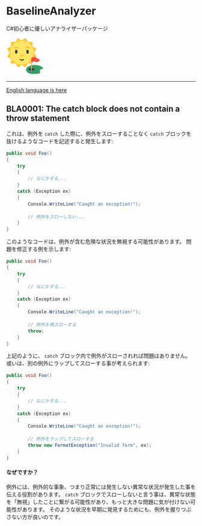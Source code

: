 # BaselineAnalyzer

C#初心者に優しいアナライザーパッケージ

[![BaselineAnalyzer](Images/BaselineAnalyzer.100.png)](https://github.com/kekyo/BaselineAnalyzer)

----

[English language is here](https://github.com/kekyo/BaselineAnalyzer/blob/main/docs/BLA0001.md)

## BLA0001: The catch block does not contain a throw statement

これは、例外を `catch` した際に、例外をスローすることなく `catch` ブロックを抜けるようなコードを記述すると発生します:

```csharp
public void Foo()
{
    try
    {
        // なにかする...
    }
    catch (Exception ex)
    {
        Console.WriteLine("Caught an exception!");

        // 例外をスローしない...
    }
}
```

このようなコードは、例外が含む危険な状況を無視する可能性があります。
問題を修正する例を示します:

```csharp
public void Foo()
{
    try
    {
        // なにかする...
    }
    catch (Exception ex)
    {
        Console.WriteLine("Caught an exception!");
        
        // 例外を再スローする
        throw;
    }
}
```

上記のように、 `catch` ブロック内で例外がスローされれば問題はありません。
或いは、別の例外にラップしてスローする事が考えられます:

```csharp
public void Foo()
{
    try
    {
        // なにかする...
    }
    catch (Exception ex)
    {
        Console.WriteLine("Caught an exception!");
        
        // 例外をラップしてスローする
        throw new FormatException("Invalid form", ex);
    }
}
```

#### なぜですか？

例外には、例外的な事象、つまり正常には発生しない異常な状況が発生した事を伝える役割があります。
`catch` ブロックでスローしないと言う事は、異常な状態を「無視」したことに繋がる可能性があり、もっと大きな問題に気が付けない可能性があります。
そのような状況を早期に発見するためにも、例外を握りつぶさない方が良いのです。
